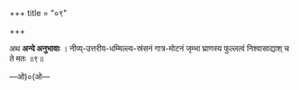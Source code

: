 +++
title = "०९"

+++

अथ **अन्ये अनुभावाः** । नीव्य्-उत्तरीय-धम्मिल्ल्य-स्रंसनं गात्र-मोटनं जृम्भा घ्राणस्य फुल्लत्वं निश्वासाद्याश् च ते मतः ॥९॥

—ओ)०(ओ—
